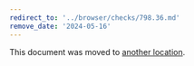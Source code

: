 ```yaml
---
redirect_to: '../browser/checks/798.36.md'
remove_date: '2024-05-16'
---
```


This document was moved to [another location](../browser/checks/798.36.md).

<!-- This redirect file can be deleted after 2024-05-16. -->
<!-- Redirects that point to other docs in the same project expire in three months. -->
<!-- Redirects that point to docs in a different project or site (for example, link is not relative and starts with `https:`) expire in one year. -->
<!-- Before deletion, see: https://docs.gitlab.com/ee/development/documentation/redirects.html -->
